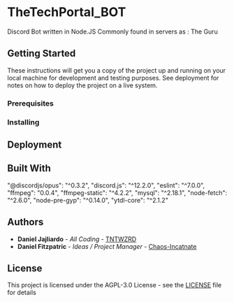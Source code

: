 # TheTechPortal_BOT

Discord Bot written in Node.JS
Commonly found in servers as : The Guru

## Getting Started

These instructions will get you a copy of the project up and running on your local machine for development and testing purposes. See deployment for notes on how to deploy the project on a live system.

### Prerequisites


### Installing

## Deployment


## Built With
 "@discordjs/opus": "^0.3.2",
  "discord.js": "^12.2.0",
  "eslint": "^7.0.0",
  "ffmpeg": "0.0.4",
  "ffmpeg-static": "^4.2.2",
  "mysql": "^2.18.1",
  "node-fetch": "^2.6.0",
  "node-pre-gyp": "^0.14.0",
  "ytdl-core": "^2.1.2"

## Authors

* **Daniel Jajliardo** - *All Coding* - [TNTWZRD](https://github.com/TNTWZRD)
* **Daniel Fitzpatric** - *Ideas / Project Manager* - [Chaos-Incatnate](https://github.com/Chaos-incarnate)

## License

This project is licensed under the AGPL-3.0 License - see the [LICENSE](LICENSE) file for details
